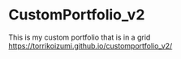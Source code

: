 # CustomPortfolio_v2
This is my custom portfolio that is in a grid
https://torrikoizumi.github.io/customportfolio_v2/
